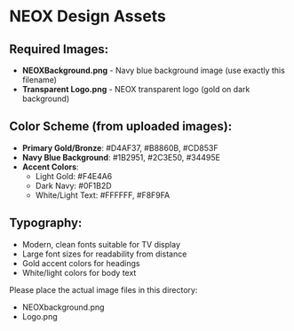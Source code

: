 # NEOX Design Assets

## Required Images:
- **NEOXBackground.png** - Navy blue background image (use exactly this filename)
- **Transparent Logo.png** - NEOX transparent logo (gold on dark background)

## Color Scheme (from uploaded images):
- **Primary Gold/Bronze**: #D4AF37, #B8860B, #CD853F
- **Navy Blue Background**: #1B2951, #2C3E50, #34495E
- **Accent Colors**: 
  - Light Gold: #F4E4A6
  - Dark Navy: #0F1B2D
  - White/Light Text: #FFFFFF, #F8F9FA

## Typography:
- Modern, clean fonts suitable for TV display
- Large font sizes for readability from distance
- Gold accent colors for headings
- White/light colors for body text

Please place the actual image files in this directory:
- NEOXbackground.png
- Logo.png